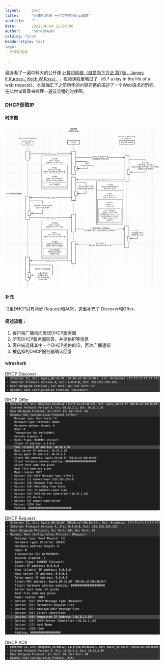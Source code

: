 ```yaml
---
layout:     post
title:      "计算机网络 一个完整的Http请求"
subtitle:   ""
date:       2021-06-04 12:00:00
author:     "boredream"
catalog: false
header-style: text
tags:
- 计算机网络

---
```


最近看了一遍中科大的公开课 [计算机网络（自顶向下方法 第7版，James F.Kurose，Keith W.Ross）](https://www.bilibili.com/video/BV1JV411t7ow?p=1) ，视频课程里略过了 《6.7 a day in the life of a web request》，本章融汇了之前所学的内容完整的描述了一个Web请求的历程。在此尝试看着书梳理一遍该流程的时序图。
 
### DHCP获取IP
#### 时序图
![DHCP](https://github.com/boredream/boredream.github.io/blob/master/img/in-post/netdhcp.png?raw=true)  
  
#### 补充
书里DHCP只有两步 Request和ACK，这里补充了 Discover和Offer。  

#### 简述流程：  
1. 客户端广播询问发现DHCP服务器
2. 所有DHCP服务器回答，并提供IP等信息
3. 客户端选择其中一个DHCP提供的ID，再次广播通知
4. 被选择的DHCP服务器确认回复

#### wireshark
DHCP Discover
![DHCP Discover](https://github.com/boredream/boredream.github.io/blob/master/img/in-post/wsdhcp1.png?raw=true)  
  
DHCP Offer
![DHCP Offer](https://github.com/boredream/boredream.github.io/blob/master/img/in-post/wsdhcp2.png?raw=true)  
  
DHCP Request
![DHCP Request](https://github.com/boredream/boredream.github.io/blob/master/img/in-post/wsdhcp3.png?raw=true)  
  
DHCP ACK
![DHCP ACK](https://github.com/boredream/boredream.github.io/blob/master/img/in-post/wsdhcp4.png?raw=true)  

